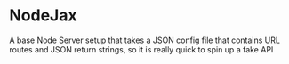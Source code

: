 NodeJax
=======

A base Node Server setup that takes a JSON config file that contains URL routes and JSON return strings, so it is really quick to spin up a fake API

